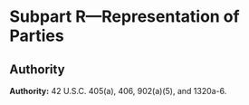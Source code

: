 # Subpart R—Representation of Parties

## Authority

**Authority:** 42 U.S.C. 405(a), 406, 902(a)(5), and 1320a-6.


